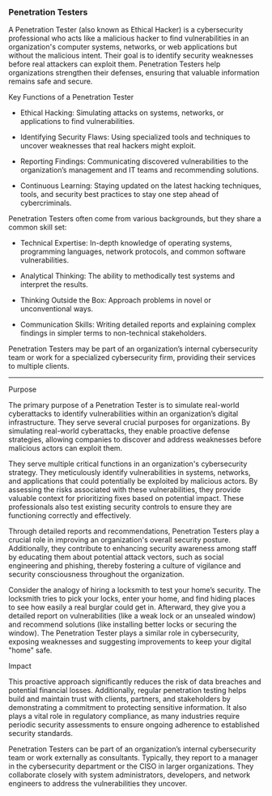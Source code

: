 <h3>Penetration Testers</h3>

A Penetration Tester (also known as Ethical Hacker) is a cybersecurity professional who acts like a malicious hacker to find vulnerabilities in an organization's computer systems, networks, or web applications but without the malicious intent. Their goal is to identify security weaknesses before real attackers can exploit them. Penetration Testers help organizations strengthen their defenses, ensuring that valuable information remains safe and secure.

Key Functions of a Penetration Tester

- Ethical Hacking: Simulating attacks on systems, networks, or applications to find vulnerabilities.

- Identifying Security Flaws: Using specialized tools and techniques to uncover weaknesses that real hackers might exploit.

- Reporting Findings: Communicating discovered vulnerabilities to the organization’s management and IT teams and recommending solutions.

- Continuous Learning: Staying updated on the latest hacking techniques, tools, and security best practices to stay one step ahead of cybercriminals.

Penetration Testers often come from various backgrounds, but they share a common skill set:

- Technical Expertise: In-depth knowledge of operating systems, programming languages, network protocols, and common software vulnerabilities.

- Analytical Thinking: The ability to methodically test systems and interpret the results.

- Thinking Outside the Box: Approach problems in novel or unconventional ways.

- Communication Skills: Writing detailed reports and explaining complex findings in simpler terms to non-technical stakeholders.

Penetration Testers may be part of an organization’s internal cybersecurity team or work for a specialized cybersecurity firm, providing their services to multiple clients.

---

Purpose

The primary purpose of a Penetration Tester is to simulate real-world cyberattacks to identify vulnerabilities within an organization’s digital infrastructure. They serve several crucial purposes for organizations. By simulating real-world cyberattacks, they enable proactive defense strategies, allowing companies to discover and address weaknesses before malicious actors can exploit them.

They serve multiple critical functions in an organization's cybersecurity strategy. They meticulously identify vulnerabilities in systems, networks, and applications that could potentially be exploited by malicious actors. By assessing the risks associated with these vulnerabilities, they provide valuable context for prioritizing fixes based on potential impact. These professionals also test existing security controls to ensure they are functioning correctly and effectively.

Through detailed reports and recommendations, Penetration Testers play a crucial role in improving an organization's overall security posture. Additionally, they contribute to enhancing security awareness among staff by educating them about potential attack vectors, such as social engineering and phishing, thereby fostering a culture of vigilance and security consciousness throughout the organization.

Consider the analogy of hiring a locksmith to test your home’s security. The locksmith tries to pick your locks, enter your home, and find hiding places to see how easily a real burglar could get in. Afterward, they give you a detailed report on vulnerabilities (like a weak lock or an unsealed window) and recommend solutions (like installing better locks or securing the window). The Penetration Tester plays a similar role in cybersecurity, exposing weaknesses and suggesting improvements to keep your digital "home" safe.

Impact

This proactive approach significantly reduces the risk of data breaches and potential financial losses. Additionally, regular penetration testing helps build and maintain trust with clients, partners, and stakeholders by demonstrating a commitment to protecting sensitive information. It also plays a vital role in regulatory compliance, as many industries require periodic security assessments to ensure ongoing adherence to established security standards.

Penetration Testers can be part of an organization’s internal cybersecurity team or work externally as consultants. Typically, they report to a manager in the cybersecurity department or the CISO in larger organizations. They collaborate closely with system administrators, developers, and network engineers to address the vulnerabilities they uncover.

